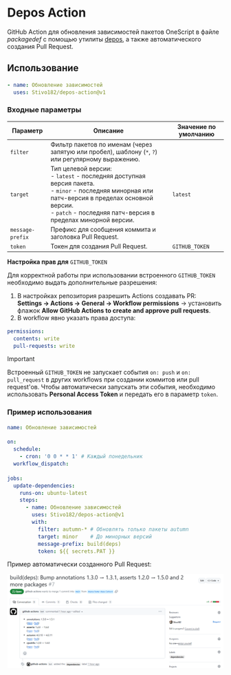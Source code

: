 # Depos Action

GitHub Action для обновления зависимостей пакетов OneScript в файле _packagedef_ с помощью утилиты [depos](https://github.com/Stivo182/depos), а также автоматического создания Pull Request.

## Использование

```yaml
- name: Обновление зависимостей
  uses: Stivo182/depos-action@v1
```

### Входные параметры

| Параметр | Описание | Значение по умолчанию |
| --- | --- | --- |
| `filter`         | Фильтр пакетов по именам (через запятую или пробел), шаблону (`*`, `?`) или регулярному выражению.   | |
| `target`         | Тип целевой версии: <br>- `latest` - последняя доступная версия пакета.<br>- `minor` - последняя минорная или патч-версия в пределах основной версии.<br>- `patch` - последняя патч-версия в пределах минорной версии. | `latest` |
| `message-prefix` | Префикс для сообщения коммита и заголовка Pull Request. | |
| `token`          | Токен для создания Pull Request. | `GITHUB_TOKEN` |

**Настройка прав для** `GITHUB_TOKEN`

Для корректной работы при использовании встроенного `GITHUB_TOKEN` необходимо выдать дополнительные разрешения:

1. В настройках репозитория разрешить Actions создавать PR: </br>
**Settings → Actions → General → Workflow permissions** → установить флажок
**Allow GitHub Actions to create and approve pull requests**. 
2. В workflow явно указать права доступа:

```yaml
permissions:
  contents: write
  pull-requests: write
```

> [!IMPORTANT]  
> Встроенный `GITHUB_TOKEN` не запускает события `on: push` и `on: pull_request` в других workflows при создании коммитов или pull request'ов. Чтобы автоматически запускать эти события, необходимо использовать **Personal Access Token** и передать его в параметр `token`.

### Пример использования

```yaml
name: Обновление зависимостей

on:
  schedule:
    - cron: '0 0 * * 1' # Каждый понедельник
  workflow_dispatch:

jobs:
  update-dependencies:
    runs-on: ubuntu-latest
    steps:
      - name: Обновление зависимостей
        uses: Stivo182/depos-action@v1
        with:
          filter: autumn-* # Обновлять только пакеты autumn
          target: minor    # До минорных версий
          message-prefix: build(deps)
          token: ${{ secrets.PAT }}
```

Пример автоматически созданного Pull Request:

![Pull Request Example](examples/assets/pr-example.png)
